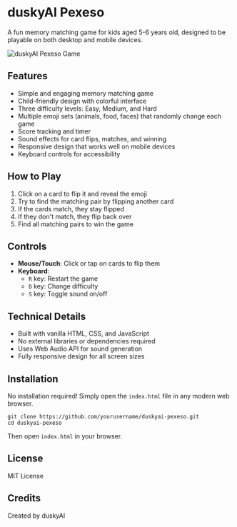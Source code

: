 # duskyAI Pexeso

A fun memory matching game for kids aged 5-6 years old, designed to be playable on both desktop and mobile devices.

![duskyAI Pexeso Game](screenshot.png)

## Features

- Simple and engaging memory matching game
- Child-friendly design with colorful interface
- Three difficulty levels: Easy, Medium, and Hard
- Multiple emoji sets (animals, food, faces) that randomly change each game
- Score tracking and timer
- Sound effects for card flips, matches, and winning
- Responsive design that works well on mobile devices
- Keyboard controls for accessibility

## How to Play

1. Click on a card to flip it and reveal the emoji
2. Try to find the matching pair by flipping another card
3. If the cards match, they stay flipped
4. If they don't match, they flip back over
5. Find all matching pairs to win the game

## Controls

- **Mouse/Touch**: Click or tap on cards to flip them
- **Keyboard**:
  - `R` key: Restart the game
  - `D` key: Change difficulty
  - `S` key: Toggle sound on/off

## Technical Details

- Built with vanilla HTML, CSS, and JavaScript
- No external libraries or dependencies required
- Uses Web Audio API for sound generation
- Fully responsive design for all screen sizes

## Installation

No installation required! Simply open the `index.html` file in any modern web browser.

```
git clone https://github.com/yourusername/duskyai-pexeso.git
cd duskyai-pexeso
```

Then open `index.html` in your browser.

## License

MIT License

## Credits

Created by duskyAI 